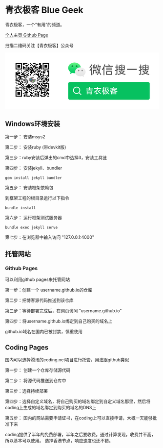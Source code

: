 # 青衣极客 Blue Geek

青衣极客，一个“有用”的频道。

[个人主页 Github Page](https://blog.bluegeek.me)

扫描二维码关注【青衣极客】公众号

![青衣极客](img/broadcast/wechat_public.png)

## Windows环境安装

第一步： 安装msys2

第二步： 安装ruby (带devkit版)

第三步：ruby安装后弹出的cmd中选择3，安装工具链

第四步： 安装jekyll、bundler

```
gem install jekyll bundler
```

第五步： 安装框架依赖包

到框架工程的根目录运行以下指令

```
bundle install
```

第六步： 运行框架测试服务器

```
bundle exec jekyll serve
```

第七步：在浏览器中输入访问 "127.0.0.1:4000"

## 托管网站

### Github Pages

可以利用github pages来托管网站

第一步：创建一个 username.github.io的仓库

第二步：把博客源代码推送到该仓库

第三步：等待部署完成后，在网页访问 "username.github.io"

第四步：将username.github.io绑定到自己购买的域名上

github.io域名在国内已被封禁，慎重使用

## Coding Pages

国内可以选择腾讯的coding.net项目进行托管，用法跟github类似

第一步： 创建一个仓库存储源代码

第二步： 将源代码推送到仓库中

第三步：选择持续部署

第四步：选择自定义域名，将自己购买的域名绑定到自定义域名那里，然后将coding上生成的域名绑定到购买的域名的DNS上

第五步： 国内的网站需要申请证书，在coding上可以直接申请，大概一天能够批准下来

coding提供了半年的免费部署，半年之后要收费。通过计算发现，收费并不高，所以基本可以使用。
选择香港节点，响应速度也还不错。